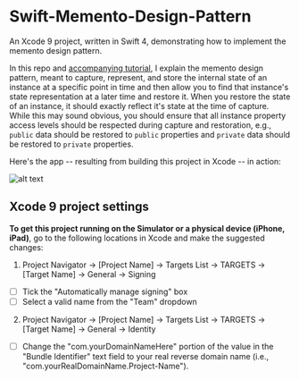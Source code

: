 # Swift-Memento-Design-Pattern
An Xcode 9 project, written in Swift 4, demonstrating how to implement the memento design pattern.

In this repo and [accompanying tutorial](), I explain the memento design pattern, meant to capture, represent, and store the internal state of an instance at a specific point in time and then allow you to find that instance's state representation at a later time and restore it. When you restore the state of an instance, it should exactly reflect it's state at the time of capture. While this may sound obvious, you should ensure that all instance property access levels should be respected during capture and restoration, e.g., `public` data should be restored to `public` properties and `private` data should be restored to `private` properties.

Here's the app -- resulting from building this project in Xcode -- in action:

![alt text][logo1]

[logo1]: http://iosbrain.com/wp-content/uploads/2018/08/MementoDemoApp.gif "Memento"

## Xcode 9 project settings
**To get this project running on the Simulator or a physical device (iPhone, iPad)**, go to the following locations in Xcode and make the suggested changes:

1. Project Navigator -> [Project Name] -> Targets List -> TARGETS -> [Target Name] -> General -> Signing
- [ ] Tick the "Automatically manage signing" box
- [ ] Select a valid name from the "Team" dropdown
  
2. Project Navigator -> [Project Name] -> Targets List -> TARGETS -> [Target Name] -> General -> Identity
- [ ] Change the "com.yourDomainNameHere" portion of the value in the "Bundle Identifier" text field to your real reverse domain name (i.e., "com.yourRealDomainName.Project-Name").
